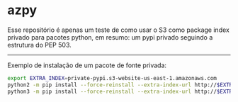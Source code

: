 # azpy

Esse repositório é apenas um teste de como usar o S3 como package index privado 
para pacotes python, em resumo: um pypi privado seguindo a estrutura do PEP 503.

--- 

Exemplo de instalação de um pacote de fonte privada:

```bash
export EXTRA_INDEX=private-pypi.s3-website-us-east-1.amazonaws.com
python2 -m pip install --force-reinstall --extra-index-url http://$EXTRA_INDEX azpy==0.1.0 --trusted-host $EXTRA_INDEX
python3 -m pip install --force-reinstall --extra-index-url http://$EXTRA_INDEX azpy==0.1.0 --trusted-host $EXTRA_INDEX

```